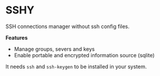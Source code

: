 # SSHY
SSH connections manager without ssh config files.

**Features**  
- Manage groups, severs and keys
- Enable portable and encrypted information source (sqlite)

It needs `ssh` and `ssh-keygen` to be installed in your system.
